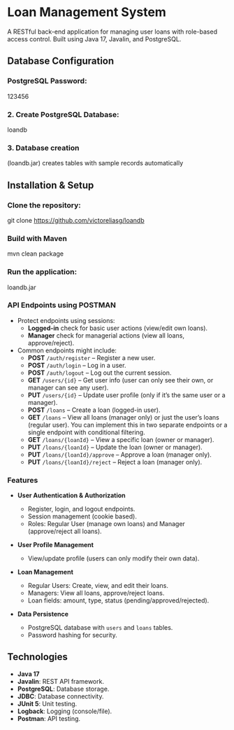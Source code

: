 # Loan Management System

A RESTful back-end application for managing user loans with role-based access control. Built using Java 17, Javalin, and PostgreSQL.

## Database Configuration

### PostgreSQL Password:

123456

### 2. Create PostgreSQL Database:

loandb

### 3. Database creation

(loandb.jar) creates tables with sample records automatically

## Installation & Setup

### Clone the repository:

git clone https://github.com/victoreliasg/loandb

### Build with Maven

mvn clean package

### Run the application:

loandb.jar

### API Endpoints using POSTMAN

- Protect endpoints using sessions:
  - **Logged-in** check for basic user actions (view/edit own loans).
  - **Manager** check for managerial actions (view all loans, approve/reject).
- Common endpoints might include:
  - **POST** `/auth/register` – Register a new user.
  - **POST** `/auth/login` – Log in a user.
  - **POST** `/auth/logout` – Log out the current session.
  - **GET** `/users/{id}` – Get user info (user can only see their own, or manager can see any user).
  - **PUT** `/users/{id}` – Update user profile (only if it’s the same user or a manager).
  - **POST** `/loans` – Create a loan (logged-in user).
  - **GET** `/loans` – View all loans (manager only) or just the user’s loans (regular user). You can implement this in two separate endpoints or a single endpoint with conditional filtering.
  - **GET** `/loans/{loanId}` – View a specific loan (owner or manager).
  - **PUT** `/loans/{loanId}` – Update the loan (owner or manager).
  - **PUT** `/loans/{loanId}/approve` – Approve a loan (manager only).
  - **PUT** `/loans/{loanId}/reject` – Reject a loan (manager only).

### Features

- **User Authentication & Authorization**

  - Register, login, and logout endpoints.
  - Session management (cookie based).
  - Roles: Regular User (manage own loans) and Manager (approve/reject all loans).

- **User Profile Management**

  - View/update profile (users can only modify their own data).

- **Loan Management**

  - Regular Users: Create, view, and edit their loans.
  - Managers: View all loans, approve/reject loans.
  - Loan fields: amount, type, status (pending/approved/rejected).

- **Data Persistence**
  - PostgreSQL database with `users` and `loans` tables.
  - Password hashing for security.

## Technologies

- **Java 17**
- **Javalin**: REST API framework.
- **PostgreSQL**: Database storage.
- **JDBC**: Database connectivity.
- **JUnit 5**: Unit testing.
- **Logback**: Logging (console/file).
- **Postman**: API testing.
